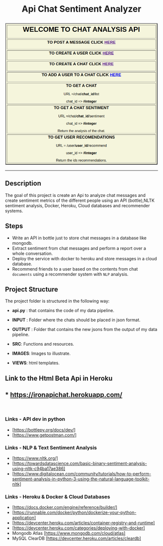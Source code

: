 # <p align="center"> Api Chat Sentiment Analyzer </p>


  <p align="center"> <img  src="https://github.com/Juliopdata/chat-analyzer-api/blob/master/images/chatcaptura.png"></p>

  ----
## Description

The goal of this project is create an Api to analyze chat messages and create sentiment metrics of the different people using an API (bottle),NLTK sentiment analysis, Docker, Heroku, Cloud databases and recommender systems.

## Steps

- Write an API in bottle just to store chat messages in a database like mongodb.
- Extract sentiment from chat messages and perform a report over a whole conversation.
- Deploy the service with docker to heroku and store messages in a cloud database.
- Recommend friends to a user based on the contents from chat `documents` using a recommender system with `NLP` analysis.

## Project Structure

The project folder is structured in the following way:

* __api.py__ : that contains the code of my data pipeline.

* __INPUT__ : Folder where the chats should be placed in json format.

* __OUTPUT__ : Folder that contains the new jsons from the output of my data pipeline.

* __SRC__: Functions and resources.

* __IMAGES__: Images to illustrate.

* __VIEWS__: html templates.





## Link to the Html Beta Api in Heroku

## * https://ironapichat.herokuapp.com/ 

​
### Links - API dev in python
- [https://bottlepy.org/docs/dev/]
- [https://www.getpostman.com/]
​
### Links - NLP & Text Sentiment Analysis
- [https://www.nltk.org/]
- [https://towardsdatascience.com/basic-binary-sentiment-analysis-using-nltk-c94ba17ae386]
- [https://www.digitalocean.com/community/tutorials/how-to-perform-sentiment-analysis-in-python-3-using-the-natural-language-toolkit-nltk]
​
### Links - Heroku & Docker & Cloud Databases
- [https://docs.docker.com/engine/reference/builder/]
- [https://runnable.com/docker/python/dockerize-your-python-application]
- [https://devcenter.heroku.com/articles/container-registry-and-runtime]
- [https://devcenter.heroku.com/categories/deploying-with-docker]
- Mongodb Atlas [https://www.mongodb.com/cloud/atlas]
- MySQL ClearDB [https://devcenter.heroku.com/articles/cleardb]